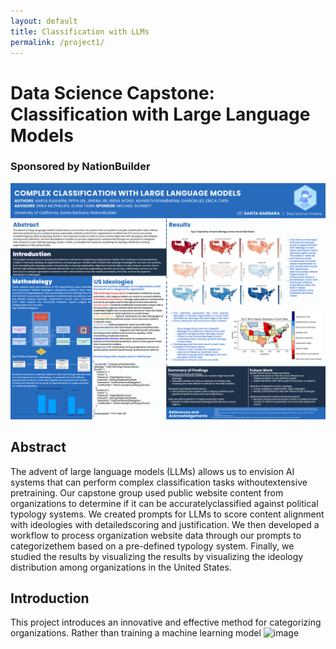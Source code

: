 ```yaml
---
layout: default
title: Classification with LLMs
permalink: /project1/
---
```


# Data Science Capstone: Classification with Large Language Models
### Sponsored by NationBuilder
![Capstone Poster](images/NBPoster.png)

## Abstract
The advent of large language models (LLMs) allows us to envision AI systems that can perform complex classification tasks withoutextensive pretraining. Our capstone group used public website content from organizations to determine if it can be accuratelyclassified against political typology systems. We created prompts for LLMs to score content alignment with ideologies with detailedscoring and justification. We then developed a workflow to process organization website data through our prompts to categorizethem based on a pre-defined typology system. Finally, we studied the results by visualizing the results by visualizing the ideology distribution among organizations in the United States.

## Introduction
This project introduces an innovative and effective method for categorizing organizations. Rather than training a machine learning model
![image](https://github.com/user-attachments/assets/21b15dbb-7b32-446f-83f0-c59407d31114)
